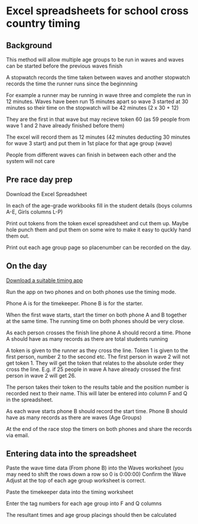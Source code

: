 # Excel spreadsheets for school cross country timing

## Background

This method will allow multiple age groups to be run in waves and waves can be started before the previous waves finish

A stopwatch records the time taken between waves and another stopwatch records the time the runner runs since the beginnning

For example a runner may be running in wave three and complete the run in 12 minutes. Waves have been run 15 minutes apart so wave 3 started at 30 minutes so their time on the stopwatch will be 42 minutes (2 x 30 + 12)

They are the first in that wave but may recieve token 60 (as 59 people from wave 1 and 2 have already finished before them)

The excel will record them as 12 minutes (42 minutes deducting 30 minutes for wave 3 start) and put them in 1st place for that age group (wave)

People from different waves can finish in between each other and the system will not care

## Pre race day prep

Download the Excel Spreadsheet

In each of the age-grade workbooks fill in the student details (boys columns A-E, Girls columns L-P)

Print out tokens from the token excel spreadsheet and cut them up. Maybe hole punch them and put them on some wire to make it easy to quckly hand them out.

Print out each age group page so placenumber can be recorded on the day.

## On the day

[Download a suitable timing app](https://volunteer.parkrun.com/principles/virtual-volunteer)

Run the app on two phones and on both phones use the timing mode.

Phone A is for the timekeeper. Phone B is for the starter.

When the first wave starts, start the timer on both phone A and B together at the same time. The running time on both phones should be very close.

As each person crosses the finish line phone A should record a time. Phone A should have as many records as there are total students running

A token is given to the runner as they cross the line. Token 1 is given to the first person, number 2 to the second etc. The first person in wave 2 will not get token 1. They will get the token that relates to the absolute order they cross the line. E.g. if 25 people in wave A have already crossed the first person in wave 2 will get 26.

The person takes their token to the results table and the position number is recorded next to their name. This will later be entered into column F and Q in the spreadsheet.

As each wave starts phone B should record the start time. Phone B should have as many records as there are waves (Age Groups)

At the end of the race stop the timers on both phones and share the records via email.

## Entering data into the spreadsheet

Paste the wave time data (From phone B) into the Waves worksheet (you may need to shift the rows down a row so 0 is 0:00:00)
Confirm the Wave Adjust at the top of each age group worksheet is correct.

Paste the timekeeper data into the timing worksheet

Enter the tag numbers for each age group into F and Q columns

The resultant times and age group placings should then be calculated
